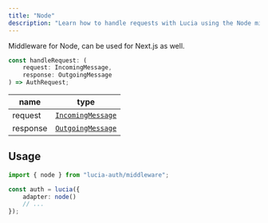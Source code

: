 ```yaml
---
title: "Node"
description: "Learn how to handle requests with Lucia using the Node middleware"
---
```


Middleware for Node, can be used for Next.js as well.

```ts
const handleRequest: (
	request: IncomingMessage,
	response: OutgoingMessage
) => AuthRequest;
```

| name     | type                                                                            |
| -------- | ------------------------------------------------------------------------------- |
| request  | [`IncomingMessage`](https://nodejs.org/api/http.html#class-httpincomingmessage) |
| response | [`OutgoingMessage`](https://nodejs.org/api/http.html#class-httpoutgoingmessage) |

## Usage

```ts
import { node } from "lucia-auth/middleware";

const auth = lucia({
	adapter: node()
	// ...
});
```
